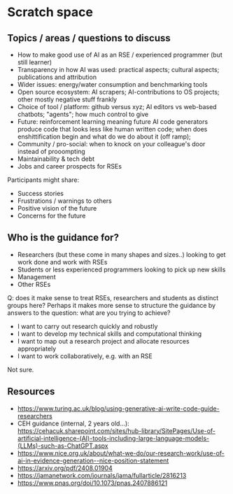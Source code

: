 # Scratch space

## Topics / areas / questions to discuss

- How to make good use of AI as an RSE / experienced programmer (but still learner)
- Transparency in how AI was used: practical aspects; cultural aspects; publications and attribution
- Wider issues: energy/water consumption and benchmarking tools
- Open source ecosystem: AI scrapers; AI-contributions to OS projects; other mostly negative stuff frankly
- Choice of tool / platform: github versus xyz; AI editors vs web-based chatbots; "agents"; how much control to give
- Future: reinforcement learning meaning future AI code generators produce code that looks less like human written code; when does enshittification begin and what do we do about it (off ramp);
- Community / pro-social: when to knock on your colleague's door instead of prooompting
- Maintainability & tech debt
- Jobs and career prospects for RSEs

Participants might share:

- Success stories
- Frustrations / warnings to others
- Positive vision of the future
- Concerns for the future 

## Who is the guidance for?

- Researchers (but these come in many shapes and sizes..) looking to get work done and work with RSEs
- Students or less experienced programmers looking to pick up new skills
- Management
- Other RSEs

Q: does it make sense to treat RSEs, researchers and students as distinct groups here?
Perhaps it makes more sense to structure the guidance by answers to the question: what are you trying to achieve?

- I want to carry out research quickly and robustly
- I want to develop my technical skills and computational thinking
- I want to map out a research project and allocate resources appropriately
- I want to work collaboratively, e.g. with an RSE

Not sure.

## Resources

- https://www.turing.ac.uk/blog/using-generative-ai-write-code-guide-researchers
- CEH guidance (internal, 2 years old...): https://cehacuk.sharepoint.com/sites/hub-library/SitePages/Use-of-artificial-intelligence-(AI)-tools-including-large-language-models-(LLMs)-such-as-ChatGPT.aspx
- https://www.nice.org.uk/about/what-we-do/our-research-work/use-of-ai-in-evidence-generation--nice-position-statement
- https://arxiv.org/pdf/2408.01904
- https://jamanetwork.com/journals/jama/fullarticle/2816213
- https://www.pnas.org/doi/10.1073/pnas.2407886121
